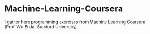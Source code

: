# Machine-Learning-Coursera
I gather here programming exercises from Machine Learning Coursera (Prof. Wu Enda, Stanford University)
